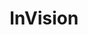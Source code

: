 ---
blog: https://invisionapp.com/blog
colors:
- '#FF3366'
dribbble: http://dribbble.com/InVisionApp
facebook: https://www.facebook.com/invisionapp
googleplus: https://plus.google.com/+Invisionappinc
guide: https://in.invisionapp.com/boards/FH3LW3S7XSD
logohandle: invisionapp
sort: invisionapp
title: InVision
twitter: https://x.com/InVisionApp
website: https://www.invisionapp.com/
---